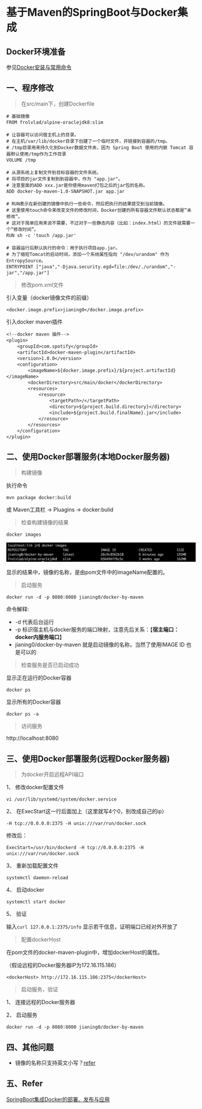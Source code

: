 # 基于Maven的SpringBoot与Docker集成

## Docker环境准备
参见[Docker安装与常用命令](/docs/Docker安装与常用命令.md)

## 一、程序修改
> 在src/main下，创建Dockerfile
```
# 基础镜像
FROM frolvlad/alpine-oraclejdk8:slim

# 让容器可以访问宿主机上的目录。
# 在主机/var/lib/docker目录下创建了一个临时文件，并链接到容器的/tmp。
# /tmp目录用来持久化到Docker数据文件夹，因为 Spring Boot 使用的内嵌 Tomcat 容器默认使用/tmp作为工作目录
VOLUME /tmp

# 从源系统上复制文件到目标容器的文件系统。
# 将项目的jar文件复制到到容器中，作为 "app.jar"。
# 注意里面的ADD xxx.jar是你使用maven打包之后的jar包的名称。
ADD docker-by-maven-1.0-SNAPSHOT.jar app.jar

# RUN表示在新创建的镜像中执行一些命令，然后把执行的结果提交到当前镜像。
# 这里使用touch命令来改变文件的修改时间，Docker创建的所有容器文件默认状态都是“未修改”。
# 这对于简单应用来说不需要，不过对于一些静态内容（比如：index.html）的文件就需要一个“修改时间”。
RUN sh -c 'touch /app.jar'

# 容器运行后默认执行的命令：用于执行项目app.jar。
# 为了缩短Tomcat的启动时间，添加一个系统属性指向 "/dev/urandom" 作为EntropySource。
ENTRYPOINT ["java","-Djava.security.egd=file:/dev/./urandom","-jar","/app.jar"]
```

> 修改pom.xml文件

引入变量（docker镜像文件的前缀）
```
<docker.image.prefix>jianing0</docker.image.prefix>
```
引入docker maven插件
```
<!--docker maven 插件-->
<plugin>
    <groupId>com.spotify</groupId>
    <artifactId>docker-maven-plugin</artifactId>
    <version>1.0.0</version>
    <configuration>
        <imageName>${docker.image.prefix}/${project.artifactId}</imageName>
        <dockerDirectory>src/main/docker</dockerDirectory>
        <resources>
            <resource>
                <targetPath>/</targetPath>
                <directory>${project.build.directory}</directory>
                <include>${project.build.finalName}.jar</include>
            </resource>
        </resources>
    </configuration>
</plugin>
```

## 二、使用Docker部署服务(本地Docker服务器)

> 构建镜像

执行命令
```
mvn package docker:build
```
或 Maven工具栏 -> Pluagins -> docker:bulid

> 检查构建镜像的结果

```
docker images
```

![检查构建镜像的结果.png](/docs/imgs/检查构建镜像的结果.png)

显示的结果中，镜像的名称，是由pom文件中的imageName配置的。

> 启动服务

```
docker run -d -p 8080:8080 jianing0/docker-by-maven
```
命令解释:
- -d 代表后台运行
- -p 标识宿主机与docker服务的端口映射，注意先后关系：【**宿主端口：docker内服务端口**】
- jianing0/docker-by-maven 就是启动镜像的名称，当然了使用IMAGE ID 也是可以的

> 检查服务是否已启动成功

显示正在运行的Docker容器
```
docker ps
```

显示所有的Docker容器
```
docker ps -a
```

> 访问服务

http://localhost:8080

## 三、使用Docker部署服务(远程Docker服务器)

>为docker开启远程API端口

1、 修改docker配置文件
```
vi /usr/lib/systemd/system/docker.service
```
2、 在ExecStart这一行后面加上（这里就写4个0，别改成自己的ip）
```
-H tcp://0.0.0.0:2375 -H unix:///var/run/docker.sock
```

修改后：
```
ExecStart=/usr/bin/dockerd -H tcp://0.0.0.0:2375 -H unix:///var/run/docker.sock
```

3、 重新加载配置文件
```
systemctl daemon-reload
```

4、 启动docker
```
systemctl start docker
```

5、 验证

输入``curl 127.0.0.1:2375/info``  显示若干信息，证明端口已经对外开放了

>配置dockerHost

在pom文件的docker-maven-plugin中，增加dockerHost的属性。

（假设远程的Docker服务器IP为172.16.115.186）

```
<dockerHost> http://172.16.115.186:2375</dockerHost>
```

> 启动服务，验证

1、 连接远程的Docker服务器

2、 启动服务
```
docker run -d -p 8080:8080 jianing0/docker-by-maven
```

## 四、其他问题
- 镜像的名称只支持英文小写？[refer](https://github.com/spotify/dockerfile-maven/issues/95)

## 五、Refer
[SpringBoot集成Docker的部署、发布与应用](https://blog.csdn.net/qqhjqs/article/details/79101846)
